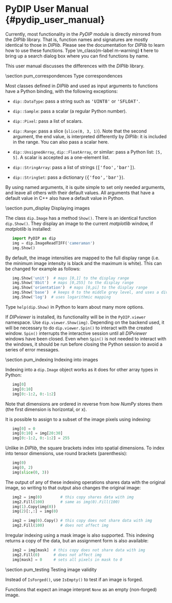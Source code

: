# PyDIP User Manual {#pydip_user_manual}

[//]: # (DIPlib 3.0)

[//]: # ([c]2017-2020, Cris Luengo.)

[//]: # (Licensed under the Apache License, Version 2.0 [the "License"];)
[//]: # (you may not use this file except in compliance with the License.)
[//]: # (You may obtain a copy of the License at)
[//]: # ()
[//]: # (   http://www.apache.org/licenses/LICENSE-2.0)
[//]: # ()
[//]: # (Unless required by applicable law or agreed to in writing, software)
[//]: # (distributed under the License is distributed on an "AS IS" BASIS,)
[//]: # (WITHOUT WARRANTIES OR CONDITIONS OF ANY KIND, either express or implied.)
[//]: # (See the License for the specific language governing permissions and)
[//]: # (limitations under the License.)

Currently, most functionality in the *PyDIP* module is directly mirrored from the
*DIPlib* library. That is, function names and signatures are mostly identical to
those in *DIPlib*. Please see the documentation for *DIPlib* to learn how to use
these functions. Type \m_class{m-label m-warning} **t** here to bring up a search
dialog box where you can find functions by name.

This user manual discusses the differences with the *DIPlib* library.

\section pum_correspondences Type correspondences

Most classes defined in *DIPlib* and used as input arguments to functions have
a Python binding, with the following exceptions:

- `dip::DataType`: pass a string such as <tt>'UINT8'</tt> or <tt>'SFLOAT'</tt>.

- `dip::Sample`: pass a scalar (a regular Python number).

- `dip::Pixel`: pass a list of scalars.

- `dip::Range`: pass a slice (`slice(0, 3, 1)`). Note that the second argument,
  the end value, is interpreted differently by *DIPlib*: it is included in the range.
  You can also pass a scalar here.

- `dip::UnsignedArray`, `dip::FloatArray`, or similar: pass a Python list: `[5, 5]`.
  A scalar is accepted as a one-element list.

- `dip::StringArray`: pass a list of strings (<tt>['foo','bar']</tt>).

- `dip::StringSet`: pass a dictionary (<tt>{'foo','bar'}</tt>).

By using named arguments, it is quite simple to set only needed arguments, and
leave all others with their default values. All arguments that have a default
value in C++ also have a default value in Python.

\section pum_display Displaying images

The class `dip.Image` has a method `Show()`. There is an identical function
`dip.Show()`. They display an image to the current *matplotlib* window, if
*matplotlib* is installed:

```py
   import PyDIP as dip
   img = dip.ImageReadTIFF('cameraman')
   img.Show()
```

By default, the image intensities are mapped to the full display range
(i.e. the minimum image intensity is black and the maximum is white). This
can be changed for example as follows:

```py
   img.Show('unit')  # maps [0,1] to the display range
   img.Show('8bit')  # maps [0,255] to the display range
   img.Show('orientation')  # maps [0,pi] to the display range
   img.Show('base')  # keeps 0 to the middle grey level, and uses a divergent color map
   img.Show('log')  # uses logarithmic mapping
```

Type `help(dip.Show)` in Python to learn about many more options.

If *DIPviewer* is installed, its functionality will be in the `PyDIP.viewer`
namespace. Use `dip.viewer.Show(img)`. Depending on the backend used, it
will be necessary to do `dip.viewer.Spin()` to interact with the created
window. `Spin()` interrupts the interactive session until all *DIPviewer*
windows have been closed. Even when `Spin()` is not needed to interact
with the windows, it should be run before closing the Python session to
avoid a series of error messages.

\section pum_indexing Indexing into images

Indexing into a `dip.Image` object works as it does for other array types in
Python:

```py
   img[0]
   img[0:10]
   img[0:-1:2, 0:-1:2]
```

Note that dimensions are ordered in reverse from how *NumPy* stores them
(the first dimension is horizontal, or x).

It is possible to assign to a subset of the image pixels using indexing:

```py
   img[0] = 0
   img[0:10] = img[20:30]
   img[0:-1:2, 0:-1:2] = 255
```

Unlike in *DIPlib*, the square brackets index into spatial dimensions.
To index into tensor dimensions, use round brackets (parenthesis):

```py
   img(0)
   img(0, 2)
   img(slice(0, 3))
```

The output of any of these indexing operations shares data with the original
image, so writing to that output also changes the original image:

```py
   img2 = img(0)        # this copy shares data with img
   img2.Fill(100)       # same as img(0).Fill(100)
   img(1).Copy(img(0))
   img(2)[:,:] = img(0)

   img2 = img(0).Copy() # this copy does not share data with img
   img2.Fill(100)       # does not affect img
```

Irregular indexing using a mask image is also supported. This indexing
returns a copy of the data, but an assignment form is also available:

```py
   img2 = img[mask]  # this copy does not share data with img
   img2.Fill(0)      # does not affect img
   img[mask] = 0     # sets all pixels in mask to 0
```

\section pum_testing Testing image validity

Instead of `IsForged()`, use `IsEmpty()` to test if an image is forged.

Functions that expect an image interpret `None` as an empty (non-forged) image.
